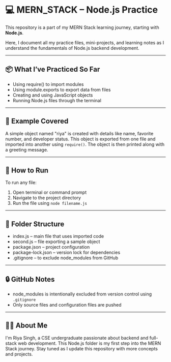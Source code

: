 # 💻 MERN_STACK – Node.js Practice

This repository is a part of my MERN Stack learning journey, starting with **Node.js**.

Here, I document all my practice files, mini-projects, and learning notes as I understand the fundamentals of Node.js backend development.

---

## 📦 What I’ve Practiced So Far

- Using require() to import modules
- Using module.exports to export data from files
- Creating and using JavaScript objects
- Running Node.js files through the terminal

---

## 🧪 Example Covered

A simple object named "riya" is created with details like name, favorite number, and developer status. This object is exported from one file and imported into another using `require()`. The object is then printed along with a greeting message.

---

## 🚀 How to Run

To run any file:
1. Open terminal or command prompt
2. Navigate to the project directory
3. Run the file using `node filename.js`

---

## 📁 Folder Structure

- index.js – main file that uses imported code
- second.js – file exporting a sample object
- package.json – project configuration
- package-lock.json – version lock for dependencies
- .gitignore – to exclude node_modules from GitHub

---

## 🔒 GitHub Notes

- node_modules is intentionally excluded from version control using `.gitignore`
- Only source files and configuration files are pushed

---

## 🙋‍♀️ About Me

I'm Riya Singh, a CSE undergraduate passionate about backend and full-stack web development. This Node.js folder is my first step into the MERN Stack journey. Stay tuned as I update this repository with more concepts and projects.


